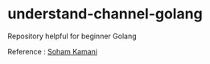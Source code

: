 # understand-channel-golang
Repository helpful for beginner Golang

Reference : [Soham Kamani][1]

[1]:https://www.sohamkamani.com/golang/channels/